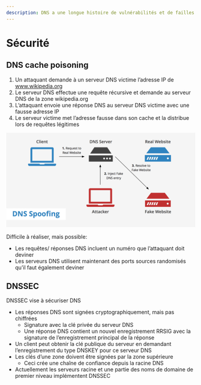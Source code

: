 ```yaml
---
description: DNS a une longue histoire de vulnérabilités et de failles...
---
```


# Sécurité

## DNS cache poisoning

1. Un attaquant demande à un serveur DNS victime l’adresse IP de www.wikipedia.org
2. Le serveur DNS effectue une requête récursive et demande au serveur DNS de la zone wikipedia.org
3. L’attaquant envoie une réponse DNS au serveur DNS victime avec une fausse adresse IP  
4. Le serveur victime met l’adresse fausse dans son cache et la distribue lors de requêtes légitimes

![](../.gitbook/assets/image%20%2833%29.png)

Difficile à réaliser, mais possible:

* Les requêtes/ réponses DNS incluent un numéro que l’attaquant doit deviner
* Les serveurs DNS utilisent maintenant des ports sources randomisés qu’il faut également deviner

## DNSSEC

DNSSEC vise à sécuriser DNS

* Les réponses DNS sont signées cryptographiquement, mais pas chiffrées
  * Signature avec la clé privée du serveur DNS
  * Une réponse DNS contient un nouvel enregistrement RRSIG avec la signature de l’enregistrement principal de la réponse
* Un client peut obtenir la clé publique du serveur en demandant l’enregistrement du type DNSKEY pour ce serveur DNS
* Les clés d’une zone doivent être signées par la zone supérieure
  * Ceci crée une chaîne de confiance depuis la racine DNS 
* Actuellement les serveurs racine et une partie des noms de domaine de premier niveau implémentent DNSSEC

